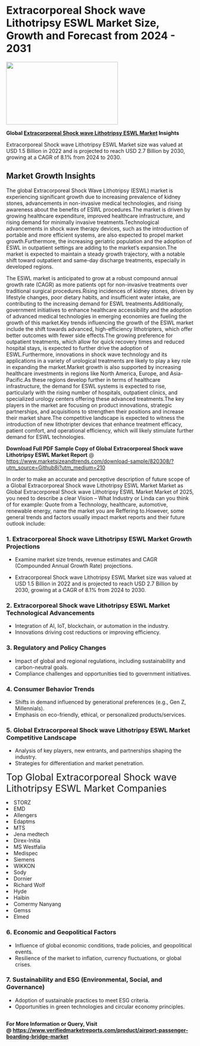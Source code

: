 <H1>Extracorporeal Shock wave Lithotripsy ESWL Market Size, Growth and Forecast from 2024 - 2031</H1><img class="aligncenter size-medium wp-image-584254" src="https://thirdeyenews.in/wp-content/uploads/2024/09/Global-Market-Research-300x168.jpeg" alt="" width="300" height="168" /><p><strong>Global&nbsp;<a href="https://www.marketsizeandtrends.com/download-sample/820308/?utm_source=Github8j?utm_medium=210">Extracorporeal Shock wave Lithotripsy ESWL Market</a> Insights</strong></p><p>Extracorporeal Shock wave Lithotripsy ESWL Market size was valued at USD 1.5 Billion in 2022 and is projected to reach USD 2.7 Billion by 2030, growing at a CAGR of 8.1% from 2024 to 2030.</p><p><h2>Market Growth Insights</h2> <p>The global Extracorporeal Shock Wave Lithotripsy (ESWL) market is experiencing significant growth due to increasing prevalence of kidney stones, advancements in non-invasive medical technologies, and rising awareness about the benefits of ESWL procedures.The market is driven by growing healthcare expenditure, improved healthcare infrastructure, and rising demand for minimally invasive treatments.Technological advancements in shock wave therapy devices, such as the introduction of portable and more efficient systems, are also expected to propel market growth.Furthermore, the increasing geriatric population and the adoption of ESWL in outpatient settings are adding to the market’s expansion.The market is expected to maintain a steady growth trajectory, with a notable shift toward outpatient and same-day discharge treatments, especially in developed regions.<p>The ESWL market is anticipated to grow at a robust compound annual growth rate (CAGR) as more patients opt for non-invasive treatments over traditional surgical procedures.Rising incidences of kidney stones, driven by lifestyle changes, poor dietary habits, and insufficient water intake, are contributing to the increasing demand for ESWL treatments.Additionally, government initiatives to enhance healthcare accessibility and the adoption of advanced medical technologies in emerging economies are fueling the growth of this market.Key trends influencing the growth of the ESWL market include the shift towards advanced, high-efficiency lithotripters, which offer better outcomes with fewer side effects.The growing preference for outpatient treatments, which allow for quick recovery times and reduced hospital stays, is expected to further drive the adoption of ESWL.Furthermore, innovations in shock wave technology and its applications in a variety of urological treatments are likely to play a key role in expanding the market.Market growth is also supported by increasing healthcare investments in regions like North America, Europe, and Asia-Pacific.As these regions develop further in terms of healthcare infrastructure, the demand for ESWL systems is expected to rise, particularly with the rising number of hospitals, outpatient clinics, and specialized urology centers offering these advanced treatments.The key players in the market are focusing on product innovations, strategic partnerships, and acquisitions to strengthen their positions and increase their market share.The competitive landscape is expected to witness the introduction of new lithotripter devices that enhance treatment efficacy, patient comfort, and operational efficiency, which will likely stimulate further demand for ESWL technologies.<p><span class=""><strong>Download Full PDF Sample Copy of Global Extracorporeal Shock wave Lithotripsy ESWL Market Report</strong> @ <a href="https://www.marketsizeandtrends.com/download-sample/820308/?utm_source=Github8j?utm_medium=210" target="_blank">https://www.marketsizeandtrends.com/download-sample/820308/?utm_source=Github8j?utm_medium=210</a></span></p><p>In order to make an accurate and perceptive description of future scope of a Global&nbsp;Extracorporeal Shock wave Lithotripsy ESWL Market Market as Global&nbsp;Extracorporeal Shock wave Lithotripsy ESWL Market Market of 2025, you need to describe a clear Vision &ndash; What Industry or Linda can you think of for example: Quote from a Technology, healthcare, automotive, renewable energy, name the market you are Reffering to.However, some general trends and factors usually impact market reports and their future outlook include:</p><h3>1.&nbsp;<strong>Extracorporeal Shock wave Lithotripsy ESWL Market Growth Projections</strong></h3><ul><li>Examine market size trends, revenue estimates and CAGR (Compounded Annual Growth Rate) projections.</li><li><p>Extracorporeal Shock wave Lithotripsy ESWL Market size was valued at USD 1.5 Billion in 2022 and is projected to reach USD 2.7 Billion by 2030, growing at a CAGR of 8.1% from 2024 to 2030.</p></li></ul><h3>2.&nbsp;<strong>Extracorporeal Shock wave Lithotripsy ESWL Market Technological Advancements</strong></h3><ul><li>Integration of AI, IoT, blockchain, or automation in the industry.</li><li>Innovations driving cost reductions or improving efficiency.</li></ul><h3>3.&nbsp;<strong>Regulatory and Policy Changes</strong></h3><ul><li>Impact of global and regional regulations, including sustainability and carbon-neutral goals.</li><li>Compliance challenges and opportunities tied to government initiatives.</li></ul><h3>4.&nbsp;<strong>Consumer Behavior Trends</strong></h3><ul><li>Shifts in demand influenced by generational preferences (e.g., Gen Z, Millennials).</li><li>Emphasis on eco-friendly, ethical, or personalized products/services.</li></ul><h3>5.&nbsp;<strong>Global Extracorporeal Shock wave Lithotripsy ESWL Market Competitive Landscape</strong></h3><ul><li>Analysis of key players, new entrants, and partnerships shaping the industry.</li><li>Strategies for differentiation and market penetration.</li></ul><p data-pm-slice="1 1 []"><span style="color: inherit; font-family: inherit; font-size: 25px;">Top Global Extracorporeal Shock wave Lithotripsy ESWL Market Companies</span></p><div class="" data-test-id=""><p><li>STORZ</li><li> EMD</li><li> Allengers</li><li> Edaptms</li><li> MTS</li><li> Jena medtech</li><li> Direx-Initia</li><li> MS Westfalia</li><li> Medispec</li><li> Siemens</li><li> WIKKON</li><li> Sody</li><li> Dornier</li><li> Richard Wolf</li><li> Hyde</li><li> Haibin</li><li> Comermy Nanyang</li><li> Gemss</li><li> Elmed</li></p></div><h3>6.&nbsp;<strong>Economic and Geopolitical Factors</strong></h3><ul><li>Influence of global economic conditions, trade policies, and geopolitical events.</li><li>Resilience of the market to inflation, currency fluctuations, or global crises.</li></ul><h3>7.&nbsp;<strong>Sustainability and ESG (Environmental, Social, and Governance)</strong></h3><ul><li>Adoption of sustainable practices to meet ESG criteria.</li><li>Opportunities in green technologies and circular economy principles.</li></ul><h2><strong style="font-size: 14px;">For More Information or Query, Visit @&nbsp;</strong><a style="background-color: #ffffff; font-size: 14px;" href="https://www.marketsizeandtrends.com/report/extracorporeal-shock-wave-lithotripsy-eswl-market/" target="_blank">https://www.verifiedmarketreports.com/product/airport-passenger-boarding-bridge-market</a></h2>